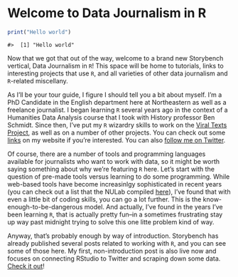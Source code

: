 Welcome to Data Journalism in R
================

``` r
print("Hello world")
```

    #>  [1] "Hello world"

Now that we got that out of the way, welcome to a brand new Storybench
vertical, Data Journalism in `R`\! This space will be home to tutorials,
links to interesting projects that use `R`, and all varieties of other
data journalism and `R`-related miscellany.

As I’ll be your tour guide, I figure I should tell you a bit about
myself. I’m a PhD Candidate in the English department here at
Northeastern as well as a freelance journalist. I began learning `R`
several years ago in the context of a Humanities Data Analysis course
that I took with History professor Ben Schmidt. Since then, I’ve put my
`R` wizardry skills to work on the [Viral Texts
Project](http://www.viraltexts.org/), as well as on a number of other
projects. You can check out some
[links](http://jonathandfitzgerald.com/digital/) on my website if you’re
interested. You can also [follow me on
Twitter](http://www.twitter.com/jon_fitzgerald).

Of course, there are a number of tools and programming languages
available for journalists who want to work with data, so it might be
worth saying something about why we’re featuring `R` here. Let’s start
with the question of pre-made tools versus learning to do some
programming. While web-based tools have become increasinlgy
sophisticated in recent years (you can check out a list that the NULab
compiled [here](https://web.northeastern.edu/nulab/resources/)), I’ve
found that with even a little bit of coding skills, you can go a lot
further. This is the know-enough-to-be-dangerous model. And actually,
I’ve found in the years I’ve been learning `R`, that is actually
pretty fun–in a sometimes frustrating stay up way past midnight trying
to solve this one litte problem kind of way.

Anyway, that’s probably enough by way of introduction. Storybench has
already published several posts related to working with `R`, and you can
see some of those here. My first, non-introduction post is also live now
and focuses on connecting RStudio to Twitter and scraping down some
data. [Check it out](http://www.storybench.org/twitter-r)\!
